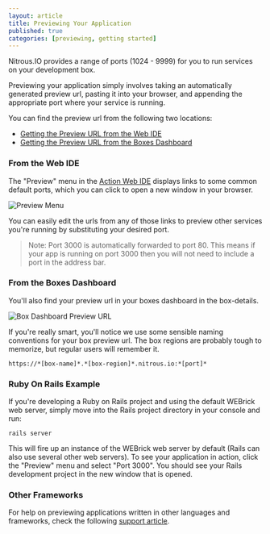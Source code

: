 ```yaml
---
layout: article
title: Previewing Your Application
published: true
categories: [previewing, getting started]
---
```


Nitrous.IO provides a range of ports (1024 - 9999) for you to run services on your development box.

Previewing your application simply involves taking an automatically generated preview url, pasting it into your browser, and appending the appropriate port where your service is running.

You can find the preview url from the following two locations:

* [Getting the Preview URL from the Web IDE](#preview-webide)
* [Getting the Preview URL from the Boxes Dashboard](#preview-boxindex)

### From the Web IDE

The "Preview" menu in the [Action Web IDE](/categories/web-ide) displays links to some common default ports, which you can click to open a new window in your browser.

![Preview Menu](https://raw.github.com/action-io/action-assets/master/support/screenshots/preview-menu.png)

You can easily edit the urls from any of those links to preview other services you're running by substituting your desired port. 

>Note: Port 3000 is automatically forwarded to port 80. This means if your app is running on port 3000 then you will not need to include a port in the address bar.

### From the Boxes Dashboard

You'll also find your preview url in your boxes dashboard in the box-details.

![Box Dashboard Preview URL](https://raw.github.com/action-io/action-assets/master/support/screenshots/box-preview-url.png)

If you're really smart, you'll notice we use some sensible naming conventions for your box preview url.  The box regions are probably tough to memorize, but regular users will remember it.

    https://*[box-name]*.*[box-region]*.nitrous.io:*[port]*

### Ruby On Rails Example

If you're developing a Ruby on Rails project and using the default WEBrick web server, simply move into the Rails project directory in your console and run:

    rails server

This will fire up an instance of the WEBrick web server by default (Rails can also use several other web servers). To see your application in action, click the "Preview" menu and select "Port 3000". You should see your Rails development project in the new window that is opened.

### Other Frameworks

For help on previewing applications written in other languages and frameworks, check the following [support article](/faq-localhost).

